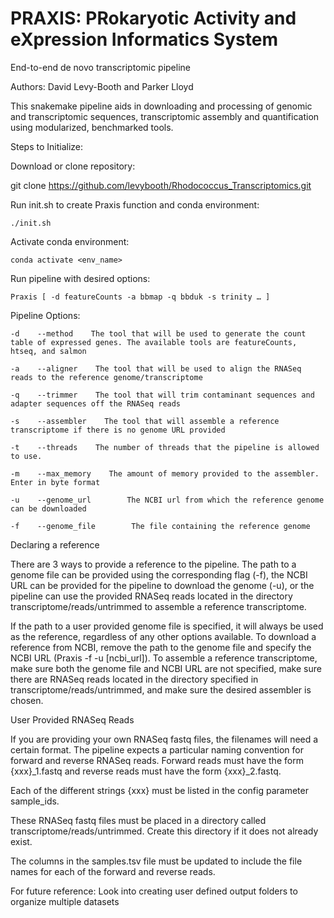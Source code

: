 # PRAXIS: PRokaryotic Activity and eXpression Informatics System
End-to-end de novo transcriptomic pipeline

Authors: David Levy-Booth and Parker Lloyd


This snakemake pipeline aids in downloading and processing of genomic and transcriptomic sequences, transcriptomic assembly and quantification using modularized, benchmarked tools. 

Steps to Initialize:

Download or clone repository:

git clone https://github.com/levybooth/Rhodococcus_Transcriptomics.git

Run init.sh to create Praxis function and conda environment:

    ./init.sh
    
Activate conda environment:

    conda activate <env_name>
    
Run pipeline with desired options:

    Praxis [ -d featureCounts -a bbmap -q bbduk -s trinity … ]
    
 
Pipeline Options:

    -d    --method    The tool that will be used to generate the count table of expressed genes. The available tools are featureCounts, htseq, and salmon
    
    -a    --aligner    The tool that will be used to align the RNASeq reads to the reference genome/transcriptome
    
    -q    --trimmer    The tool that will trim contaminant sequences and adapter sequences off the RNASeq reads
    
    -s    --assembler    The tool that will assemble a reference transcriptome if there is no genome URL provided
    
    -t    --threads    The number of threads that the pipeline is allowed to use.
    
    -m    --max_memory    The amount of memory provided to the assembler. Enter in byte format
    
    -u    --genome_url        The NCBI url from which the reference genome can be downloaded
    
    -f    --genome_file        The file containing the reference genome
 
Declaring a reference

There are 3 ways to provide a reference to the pipeline. The path to a genome file can be provided using the corresponding flag (-f), the NCBI URL can be provided for the pipeline to download the genome (-u), or the pipeline can use the provided RNASeq reads located in the directory transcriptome/reads/untrimmed to assemble a reference transcriptome.

If the path to a user provided genome file is specified, it will always be used as the reference, regardless of any other options available. To download a reference from NCBI, remove the path to the genome file and specify the NCBI URL (Praxis -f -u [ncbi_url]). To assemble a reference transcriptome, make sure both the genome file and NCBI URL are not specified, make sure there are RNASeq reads located in the directory specified in transcriptome/reads/untrimmed, and make sure the desired assembler is chosen.
 
User Provided RNASeq Reads

If you are providing your own RNASeq fastq files, the filenames will need a certain format. The pipeline expects a particular naming convention for forward and reverse RNASeq reads. Forward reads must have the form {xxx}_1.fastq and reverse reads must have the form {xxx}_2.fastq. 

Each of the different strings {xxx} must be listed in the config parameter sample_ids. 

These RNASeq fastq files must be placed in a directory called transcriptome/reads/untrimmed. Create this directory if it does not already exist.

The columns in the samples.tsv file must be updated to include the file names for each of the forward and reverse reads.
 
For future reference: Look into creating user defined output folders to organize multiple datasets
 
 
 
